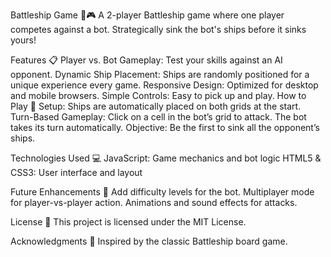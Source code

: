Battleship Game 🚢🎮
A 2-player Battleship game where one player competes against a bot. Strategically sink the bot's ships before it sinks yours!

Features 📋
Player vs. Bot Gameplay: Test your skills against an AI opponent.
Dynamic Ship Placement: Ships are randomly positioned for a unique experience every game.
Responsive Design: Optimized for desktop and mobile browsers.
Simple Controls: Easy to pick up and play.
How to Play 🎯
Setup: Ships are automatically placed on both grids at the start.
Turn-Based Gameplay:
Click on a cell in the bot’s grid to attack.
The bot takes its turn automatically.
Objective: Be the first to sink all the opponent’s ships.

Technologies Used 💻
JavaScript: Game mechanics and bot logic
HTML5 & CSS3: User interface and layout

Future Enhancements 🔮
Add difficulty levels for the bot.
Multiplayer mode for player-vs-player action.
Animations and sound effects for attacks.

License 📄
This project is licensed under the MIT License.

Acknowledgments 🙌
Inspired by the classic Battleship board game.
